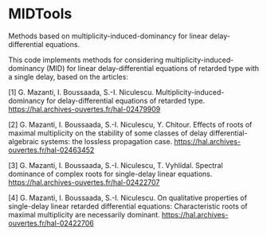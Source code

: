 # MIDTools
Methods based on multiplicity-induced-dominancy for linear delay-differential equations.

This code implements methods for considering multiplicity-induced-dominancy
(MID) for linear delay-differential equations of retarded type with a single
delay, based on the articles:
  
[1] G. Mazanti, I. Boussaada, S.-I. Niculescu.
Multiplicity-induced-dominancy for delay-differential equations of retarded
type.
https://hal.archives-ouvertes.fr/hal-02479909

[2] G. Mazanti, I. Boussaada, S.-I. Niculescu, Y. Chitour.
Effects of roots of maximal multiplicity on the stability of some classes of
delay differential-algebraic systems: the lossless propagation case.
https://hal.archives-ouvertes.fr/hal-02463452

[3] G. Mazanti, I. Boussaada, S.-I. Niculescu, T. Vyhlídal.
Spectral dominance of complex roots for single-delay linear equations.
https://hal.archives-ouvertes.fr/hal-02422707

[4] G. Mazanti, I. Boussaada, S.-I. Niculescu.
On qualitative properties of single-delay linear retarded differential
equations: Characteristic roots of maximal multiplicity are necessarily
dominant.
https://hal.archives-ouvertes.fr/hal-02422706